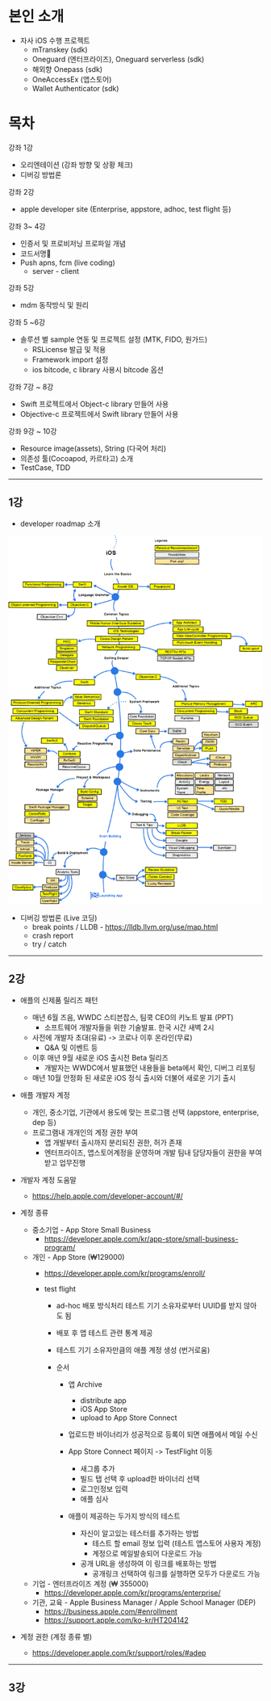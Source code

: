 # 본인 소개
- 자사 iOS 수행 프로젝트
    - mTranskey (sdk)
    - Oneguard (엔터프라이즈), Oneguard serverless (sdk)
    - 해외향 Onepass (sdk) 
    - OneAccessEx (앱스토어)
    - Wallet Authenticator (sdk)

# 목차

강좌 1강

- 오리엔테이션 (강좌 방향 및 상황 체크)
- 디버깅 방법론

강좌 2강

- apple developer site (Enterprise, appstore, adhoc, test flight 등)

강좌 3~ 4강

- 인증서 및 프로비저닝 프로파일 개념
- 코드서명
- Push apns, fcm (live coding)
  - server - client

강좌 5강 

- mdm 동작방식 및 원리

강좌 5 ~6강 

- 솔루션 별 sample 연동 및 프로젝트 설정 (MTK, FIDO, 원가드)
  - RSLicense 발급 및 적용
  - Framework import 설정
  - ios bitcode, c library 사용시 bitcode 옵션

강좌 7강 ~ 8강

- Swift 프로젝트에서 Object-c library 만들어 사용
- Objective-c 프로젝트에서 Swift library 만들어 사용

강좌 9강 ~ 10강

- Resource image(assets), String (다국어 처리)
- 의존성 툴(Cocoapod, 카르타고) 소개
- TestCase, TDD

---

## 1강


- developer roadmap 소개

![ios_developer_roadmap](./assets/ios_developer_roadmap.png)



- 디버깅 방법론 (Live 코딩)
  - break points / LLDB - https://lldb.llvm.org/use/map.html
  - crash report
  - try / catch

---

## 2강

- 애플의 신제품 릴리즈 패턴
  
  - 매년 6월 즈음, WWDC 스티븐잡스, 팀쿡 CEO의 키노트 발표 (PPT) 
    - 소프트웨어 개발자들을 위한 기술발표. 한국 시간 새벽 2시
  - 사전에 개발자 초대(유료) -> 코로나 이후 온라인(무료)
    - Q&A 및 이벤트 등
  - 이후 매년 9월 새로운 iOS 출시전 Beta 릴리즈
    - 개발자는 WWDC에서 발표했던 내용들을 beta에서 확인, 디버그 리포팅
  - 매년 10월 안정화 된 새로운 iOS 정식 출시와 더불어 새로운 기기 출시
  
- 애플 개발자 계정

  - 개인, 중소기업, 기관에서 용도에 맞는 프로그램 선택 (appstore, enterprise, dep 등)
  - 프로그램내 개개인의 계정 권한 부여 
    - 앱 개발부터 출시까지 분리되진 권한, 허가 존재
    - 엔터프라이즈, 앱스토어계정을 운영하며 개발 팀내 담당자들이 권한을 부여받고 업무진행

  

- 개발자 계정 도움말 
  
  - https://help.apple.com/developer-account/#/
  
- 계정 종류

  - 중소기업 - App Store Small Business
    - https://developer.apple.com/kr/app-store/small-business-program/
  - 개인 - App Store (₩129000)
    - https://developer.apple.com/kr/programs/enroll/
    - test flight

      - ad-hoc 배포 방식처리 테스트 기기 소유자로부터 UUID를 받지 않아도 됨
      - 배포 후 앱 테스트 관련 통계 제공

      - 테스트 기기 소유자만큼의 애플 계정 생성 (번거로움)

      - 순서
        - 앱 Archive
          - distribute app 
          - iOS App Store
          - upload to App Store Connect

        - 업로드한 바이너리가 성공적으로 등록이 되면 애플에서 메일 수신

        - App Store Connect 페이지 -> TestFlight 이동
          - 새그룹 추가
          - 빌드 탭 선택 후 upload한 바이너리 선택
          - 로그인정보 입력
          - 애플 심사

        - 애플이 제공하는 두가지 방식의 테스트 
          - 자신이 알고있는 테스터를 추가하는 방법
            - 테스트 할 email 정보 입력 (테스트 앱스토어 사용자 계정)
            - 계정으로 메일발송되어 다운로드 가능
          - 공개 URL을 생성하여 이 링크를 배포하는 방법
            - 공개링크 선택하여 링크를 실행하면 모두가 다운로드 가능
  - 기업 - 엔터프라이즈 계정 (₩ 355000)
    - https://developer.apple.com/kr/programs/enterprise/
  - 기관, 교육 - Apple Business Manager / Apple School Manager (DEP)
    - https://business.apple.com/#enrollment
    - https://support.apple.com/ko-kr/HT204142

- 계정 권한  (계정 종류 별)

  - https://developer.apple.com/kr/support/roles/#adep

---

## 3강
